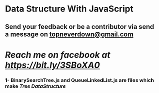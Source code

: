 # Data Structure With JavaScript
## Send your feedback or be a contributor via send a message on topneverdown@gmail.com
# ***Reach me on facebook at https://bit.ly/3SBoXA0***
### 1- BinarySearchTree.js and QueueLinkedList.js are files which make _Tree DataStructure_
